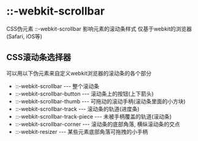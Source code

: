 # ::-webkit-scrollbar
CSS伪元素 ::-webkit-scrollbar 影响元素的滚动条样式
仅基于webkit的浏览器(Safari, iOS等)

## CSS滚动条选择器
可以用以下伪元素来自定义webkit浏览器的滚动条的各个部分
+ ::-webkit-scrollbar --- 整个滚动条
+ ::-webkit-scrollbar-button --- 滚动条上的按钮(上下箭头)
+ ::-webkit-scrollbar-thumb --- 可拖动的滚动手柄(滚动条里面的小方块)
+ ::-webkit-scrollbar-track --- 滚动条的轨道(进度条)
+ ::-webkit-scrollbar-track-piece --- 未被手柄覆盖的轨道(滚动条)
+ ::-webkit-scrollbar-corner --- 滚动条的底部角落, 横纵滚动条的交点
+ ::-webkit-resizer --- 某些元素底部角落可拖拽的小手柄